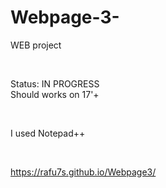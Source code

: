 # Webpage-3-
WEB project

<br>

Status: IN PROGRESS
<br>
Should works on 17'+

<br>

I used Notepad++

<br> 

https://rafu7s.github.io/Webpage3/



